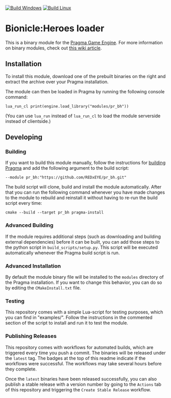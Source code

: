 [![Build Windows](https://github.com/REDxEYE/pr_bh/actions/workflows/build-windows-ci.yml/badge.svg)](https://github.com/REDxEYE/pr_bh/actions/workflows/build-windows-ci.yml) [![Build Linux](https://github.com/REDxEYE/pr_bh/actions/workflows/build-linux-ci.yml/badge.svg)](https://github.com/REDxEYE/pr_bh/actions/workflows/build-linux-ci.yml)

# Bionicle:Heroes loader
This is a binary module for the [Pragma Game Engine](https://github.com/Silverlan/pragma). For more information on binary modules, check out [this wiki article](https://wiki.pragma-engine.com/books/pragma-engine/page/binary-modules).

## Installation
To install this module, download one of the prebuilt binaries on the right and extract the archive over your Pragma installation.

The module can then be loaded in Pragma by running the following console command:
```
lua_run_cl print(engine.load_library("modules/pr_bh"))
```

(You can use `lua_run` instead of `lua_run_cl` to load the module serverside instead of clientside.)

## Developing

### Building
If you want to build this module manually, follow the instructions for [building Pragma](https://github.com/Silverlan/pragma#build-instructions) and add the following argument to the build script:
```
--module pr_bh:"https://github.com/REDxEYE/pr_bh.git"
```

The build script will clone, build and install the module automatically. After that you can run the following command whenever you have made changes to the module to rebuild and reinstall it without having to re-run the build script every time:
```
cmake --build --target pr_bh pragma-install
```

### Advanced Building
If the module requires additional steps (such as downloading and building external dependencies) before it can be built, you can add those steps to the python script in `build_scripts/setup.py`. This script will be executed automatically whenever the Pragma build script is run.

### Advanced Installation
By default the module binary file will be installed to the `modules` directory of the Pragma installation. If you want to change this behavior, you can do so by editing the `CMakeInstall.txt` file.

### Testing
This repository comes with a simple Lua-script for testing purposes, which you can find in "examples/". Follow the instructions in the commented section of the script to install and run it to test the module.

### Publishing Releases
This repository comes with workflows for automated builds, which are triggered every time you push a commit. The binaries will be released under the `latest` tag. The badges at the top of this readme indicate if the workflows were successful. The workflows may take several hours before they complete.

Once the `latest` binaries have been released successfully, you can also publish a stable release with a version number by going to the `Actions` tab of this repository and triggering the `Create Stable Release` workflow.
